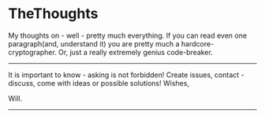 # TheThoughts
My thoughts on - well - pretty much everything. If you can read even one paragraph(and, understand it) you are pretty much a hardcore-cryptographer. Or, just a really extremely genius code-breaker.



---

It is important to know - asking is not forbidden! Create issues, contact -  discuss, come with ideas or possible solutions!
Wishes,

Will.

---

